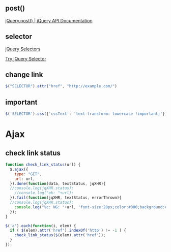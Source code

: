 

## post()

[jQuery.post() | jQuery API Documentation](https://api.jquery.com/jQuery.post/)


## selector

[jQuery Selectors](https://www.w3schools.com/jquery/jquery_ref_selectors.asp)

[Try jQuery Selector](https://www.w3schools.com/jquery/trysel.asp)


## change link

```js
$("SELECTOR").attr("href", "http://example.com/")
```

## important

```javascript
$('SELECTOR').css({'cssText': 'text-transform: lowercase !important;'});
```

# Ajax

## check link status
```js
function check_link_status(url) {
  $.ajax({
    type: "GET",
    url: url,
  }).done(function(data, textStatus, jqXHR){ 
  //console.log(jqXHR.status);
    //console.log("ok: "+url);
  }).fail(function(jqXHR, textStatus, errorThrown){
  //console.log(jqXHR.status);
    console.log("%c: NG: "+url, 'font-size:20px;color:#000;background:#ff0000;');
  });
}

$('a').each(function(i, elem) {
  if ( $(elem).attr('href').indexOf('http') != -1 ) {
    check_link_status($(elem).attr('href'));
  }
});
```

